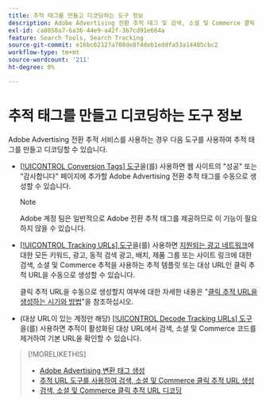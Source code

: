 ```yaml
---
title: 추적 태그를 만들고 디코딩하는 도구 정보
description: Adobe Advertising 전환 추적 태그 및 검색, 소셜 및 Commerce 클릭 추적 태그를 만드는 도구와 기존 클릭 추적 태그를 디코딩하는 방법에 대해 알아봅니다.
exl-id: ca8058a7-6a36-44e9-a42f-3b7cd91e664a
feature: Search Tools, Search Tracking
source-git-commit: e16bc62127a708de8f4deb1eddfa53a14405cbc2
workflow-type: tm+mt
source-wordcount: '211'
ht-degree: 0%

---
```


# 추적 태그를 만들고 디코딩하는 도구 정보

Adobe Advertising 전환 추적 서비스를 사용하는 경우 다음 도구를 사용하여 추적 태그를 만들고 디코딩할 수 있습니다.

* [[!UICONTROL Conversion Tags] 도구](conversion-tag-generate.md)을(를) 사용하면 웹 사이트의 &quot;성공&quot; 또는 &quot;감사합니다&quot; 페이지에 추가할 Adobe Advertising 전환 추적 태그를 수동으로 생성할 수 있습니다.

  >[!NOTE]
  >
  >Adobe 계정 팀은 일반적으로 Adobe 전환 추적 태그를 제공하므로 이 기능이 필요하지 않을 수 있습니다.

* [[!UICONTROL Tracking URLs] 도구](click-tracking-url-generate.md)을(를) 사용하면 [지원되는 광고 네트워크](/help/search-social-commerce/introduction/supported-inventory.md)에 대한 모든 키워드, 광고, 동적 검색 광고, 배치, 제품 그룹 또는 사이트 링크에 대한 검색, 소셜 및 Commerce 추적을 사용하는 추적 템플릿 또는 대상 URL인 클릭 추적 URL을 수동으로 생성할 수 있습니다.

  클릭 추적 URL을 수동으로 생성할지 여부에 대한 자세한 내용은 &quot;[클릭 추적 URL을 생성하는 시기와 방법](/help/search-social-commerce/tracking/click-tracking-ways-to-generate.md)&quot;을 참조하십시오.

* (대상 URL이 있는 계정만 해당) [[!UICONTROL Decode Tracking URLs] 도구](click-tracking-url-decode.md)을(를) 사용하면 추적이 활성화된 대상 URL에서 검색, 소셜 및 Commerce 코드를 제거하여 기본 URL을 확인할 수 있습니다.

>[!MORELIKETHIS]
>
>* [Adobe Advertising 변환 태그 생성](conversion-tag-generate.md)
>* [추적 URL 도구를 사용하여 검색, 소셜 및 Commerce 클릭 추적 URL 생성](click-tracking-url-generate.md)
>* [검색, 소셜 및 Commerce 클릭 추적 URL 디코딩](click-tracking-url-decode.md)
